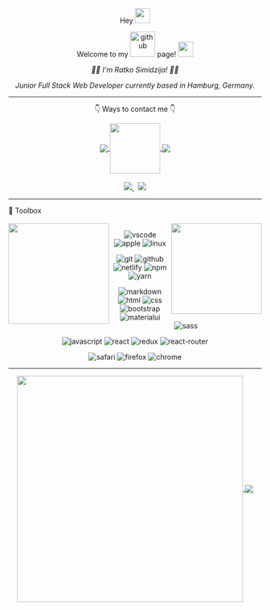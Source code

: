 <p align="center"> Hey <img src="https://raw.githubusercontent.com/MartinHeinz/MartinHeinz/master/wave.gif" width="30px"> </p>
<p align="center">Welcome to my <img width=50 src="https://github.githubassets.com/images/modules/logos_page/Octocat.png"  alt="github"/> page! <img src="https://raw.githubusercontent.com/MartinHeinz/MartinHeinz/master/wave.gif" width="30px"></p>
<p align="center"><i>👨‍💻 I'm Ratko Simidzija! 🙋‍♂️</i></p>
<p align="center"><i>Junior Full Stack Web Developer currently based in Hamburg, Germany.</i></p>

---
<p align="center">👇 Ways to contact me 👇</p>

<div align="center"> 
<a href="https://linkedin.com/in/ratkosimidzija">
  <img align="center" src="https://img.shields.io/badge/LinkedIn-0077B5?style=for-the-badge&logo=linkedin&logoColor=white" />
</a>  
<a href="#">
  <img align="center" width="100" src="https://camo.githubusercontent.com/ec0df7b334d15078e980be8f26f35f1bd6f004eaa4a121db42fed361360c1817/68747470733a2f2f6d656469612e67697068792e636f6d2f6d656469612f4c6e516a7057614f4e386e68723231764e572f67697068792e676966" />
</a> 
<a href="https://www.instagram.com/sira08_/" target="_blank">
  <img align="center" src="https://img.shields.io/badge/Instagram-E4405F?style=for-the-badge&logo=instagram&logoColor=white" />
</a> 
</div>
<br/>
<div align="center"> 
<a href="mailto:ratko.simidzija@icloud.com">
  <img src="https://img.shields.io/badge/mail-007aff?style=for-the-badge&logo=icloud&logoColor=white" />
</a>  &nbsp;
<a href="https://t.me/sira_08">
  <img src="https://img.shields.io/badge/Telegram-2CA5E0?style=for-the-badge&logo=telegram&logoColor=white" />
</a>  
</div>
<hr/>

<div>🧰 Toolbox</div>
<br/>

<div align="left">
<a href="https://github.com/ratko-sim/github-readme-stats">
  <img align="left" width=200 align="left" src="https://raw.githubusercontent.com/rahul-jha98/rahul-jha98/main/techstack.gif" />
</a>  
</div>
<div align="right">
<a href="https://github.com/ratko-sim/github-readme-stats">
  <img align="right" width=180 src="https://camo.githubusercontent.com/62da68eb62b1e5f175f7d1f0191dd89a653d7908feb22d37d4a0ab07365d6791/68747470733a2f2f6d656469612e67697068792e636f6d2f6d656469612f4d3967624264396e6244724f5475314d71782f67697068792e676966" />
</a> 
</div>

<div align="center">
  
<img src="https://img.shields.io/badge/Visual_Studio_Code-0078D4?style=flat-square&logo=visual%20studio%20code&logoColor=white" alt="vscode"/> <img src="https://img.shields.io/badge/Apple-Mac%20Mini%20M1-lightgrey?style=flat-square&logo=apple" alt="apple"/>
<img src="https://img.shields.io/badge/Linux-FCC624?style=flat-square&logo=linux&logoColor=black" alt="linux"/> 

<img src="https://img.shields.io/badge/Git-F05032?style=flat-square&logo=git&logoColor=white" alt="git"/> <img src="https://img.shields.io/badge/GitHub-100000?style=flat-square&logo=github&logoColor=white" alt="github"/>
<img src="https://img.shields.io/badge/Netlify-00C7B7?style=flat-square&logo=netlify&logoColor=white" alt="netlify"/>
<img src="https://img.shields.io/badge/npm-CB3837?style=flat-square&logo=npm&logoColor=white" alt="npm"/> 
<img src="https://img.shields.io/badge/Yarn-2C8EBB?style=flat-square&logo=yarn&logoColor=white" alt="yarn"/>

<img src="https://img.shields.io/badge/Markdown-000000?style=flat-square&logo=markdown&logoColor=white" alt="markdown"/> <img src="https://img.shields.io/badge/HTML5-E34F26?style=flat-square&logo=html5&logoColor=white" alt="html"/> 
<img src="https://img.shields.io/badge/CSS3-1572B6?style=flat-square&logo=css3&logoColor=white" alt="css"/>
<img src="https://img.shields.io/badge/Bootstrap-563D7C?style=flat-square&logo=bootstrap&logoColor=white" alt="bootstrap"/>
<img src="https://img.shields.io/badge/Material--UI-0081CB?style=flat-square&logo=material-ui&logoColor=white" alt="materialui"/>
<img src="https://img.shields.io/badge/Sass-CC6699?style=flat-square&logo=sass&logoColor=white" alt="sass"/>

<img src="https://img.shields.io/badge/JavaScript-F7DF1E?style=flat-square&logo=javascript&logoColor=black" alt="javascript"/> <img src="https://img.shields.io/badge/React-20232A?style=flat-square&logo=react&logoColor=61DAFB" alt="react"/>
<img src="https://img.shields.io/badge/Redux-593D88?style=flat-square&logo=redux&logoColor=white" alt="redux"/>
<img src="https://img.shields.io/badge/React_Router-CA4245?style=flat-square&logo=react-router&logoColor=white" alt="react-router"/>

<img src="https://img.shields.io/badge/Safari-FF1B2D?style=flat-square&logo=Safari&logoColor=white" alt="safari"/> <img src="https://img.shields.io/badge/Firefox_Browser-FF7139?style=flat-square&logo=Firefox-Browser&logoColor=white" alt="firefox"/> <img src="https://img.shields.io/badge/Google_chrome-4285F4?style=flat-square&logo=Google-chrome&logoColor=white" alt="chrome"/>
  
</div>
</div>
  
---
<div align="center">
<a href="https://github.com/ratko-sim/github-readme-stats">
  <img width=450 align="center" src="https://github-readme-stats-ratko-sim.vercel.app/api?username=ratko-sim&count_private=true&show_icons=true&bg_color=66000000&text_color=5D6D7E&title_color=0078FF&border_color=66000000&custom_title=GitHub Stats" />
</a>

<a href="https://github.com/ratko-sim/github-readme-stats">
  <img card_width=450 align="center" src="https://github-readme-stats.vercel.app/api/top-langs/?username=ratko-sim&layout=compact&bg_color=66000000&text_color=5D6D7E&title_color=0078FF&border_color=66000000&langs_count=10" />
</a> 
</div>
